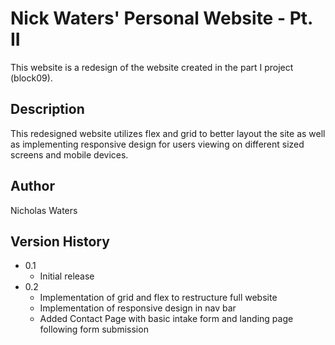 # Nick Waters' Personal Website - Pt. II
This website is a redesign of the website created in the part I project (block09). 

## Description
This redesigned website utilizes flex and grid to better layout the site as well as implementing responsive design for users viewing on different sized screens and mobile devices.
## Author
Nicholas Waters

## Version History
- 0.1 
    - Initial release
- 0.2
    - Implementation of grid and flex to restructure full website
    - Implementation of responsive design in nav bar
    - Added Contact Page with basic intake form and landing page following form submission